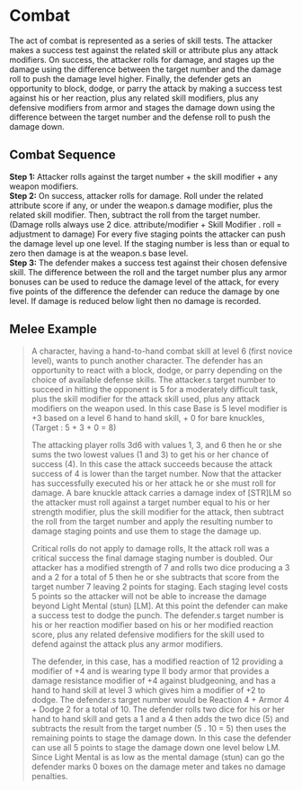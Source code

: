 # Combat #
The act of combat is represented as a series of skill tests. The attacker makes a success test against the related skill or attribute plus any attack modifiers. On success, the attacker rolls for damage, and stages up the damage using the difference between the target number and the damage roll to push the damage level higher. Finally, the defender gets an opportunity to block, dodge, or parry the attack by making a success test against his or her reaction, plus any related skill modifiers, plus any defensive modifiers from armor and stages the damage down using the difference between the target number and the defense roll to push the damage down.

## Combat Sequence ##
**Step 1:** Attacker rolls against the target number + the skill modifier + any weapon modifiers.  
**Step 2:** On success, attacker rolls for damage. Roll under the related attribute score if any, or under the weapon.s damage modifier, plus the related skill modifier. Then, subtract the roll from the target number. (Damage rolls always use 2 dice. attribute/modifier + Skill Modifier . roll = adjustment to damage) For every five staging points the attacker can push the damage level up one level. If the staging number is less than or equal to zero then damage is at the weapon.s base level.  
**Step 3:** The defender makes a success test against their chosen defensive skill. The difference between the roll and the target number plus any armor bonuses can be used to reduce the damage level of the attack, for every five points of the difference the defender can reduce the damage by one level. If damage is reduced below light then no damage is recorded.

## Melee Example ##
> A character, having a hand-to-hand combat skill at level 6 (first novice level), wants to punch another character. The defender has an opportunity to react with a block, dodge, or parry depending on the choice of available defense skills. The attacker.s target number to succeed in hitting the opponent is 5 for a moderately difficult task, plus the skill modifier for the attack skill used, plus any attack modifiers on the weapon used. In this case Base is 5 level modifier is +3 based on a level 6 hand to hand skill, + 0 for bare knuckles, (Target : 5 + 3 + 0 = 8)
> 
> The attacking player rolls 3d6 with values 1, 3, and 6 then he or she sums the two lowest values (1 and 3) to get his or her chance of success (4). In this case the attack succeeds because the attack success of 4 is lower than the target number. Now that the attacker has successfully executed his or her attack he or she must roll for damage. A bare knuckle attack carries a damage index of [STR]LM so the attacker must roll against a target number equal to his or her strength modifier, plus the skill modifier for the attack, then subtract the roll from the target number and apply the resulting number to damage staging points and use them to stage the damage up.
> 
> Critical rolls do not apply to damage rolls, It the attack roll was a critical success the final damage staging number is doubled. Our attacker has a modified strength of 7 and rolls two dice producing a 3 and a 2 for a total of 5 then he or she subtracts that score from the target number 7 leaving 2 points for staging. Each staging level costs 5 points so the attacker will not be able to increase the damage beyond Light Mental (stun) [LM]. At this point the defender can make a success test to dodge the punch. The defender.s target number is his or her reaction modifier based on his or her modified reaction score, plus any related defensive modifiers for the skill used to defend against the attack plus any armor modifiers.
> 
> The defender, in this case, has a modified reaction of 12 providing a modifier of +4 and is wearing type II body armor that provides a damage resistance modifier of +4 against bludgeoning, and has a hand to hand skill at level 3 which gives him a modifier of +2 to dodge. The defender.s target number would be Reaction 4 + Armor 4 + Dodge 2 for a total of 10. The defender rolls two dice for his or her hand to hand skill and gets a 1 and a 4 then adds the two dice (5) and subtracts the result from the target number (5 . 10 = 5) then uses the remaining points to stage the damage down. In this case the defender can use all 5 points to stage the damage down one level below LM. Since Light Mental is as low as the mental damage (stun) can go the defender marks 0 boxes on the damage meter and takes no damage penalties.
